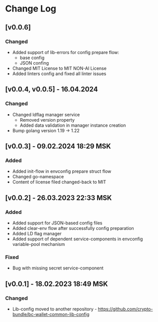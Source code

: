 # Change Log

## [v0.0.6]
### Changed
* Added support of lib-errors for config prepare flow:
  * base config
  * JSON confing
* Changed MIT License to MIT NON-AI License
* Added linters config and fixed all linter issues

## [v0.0.4, v0.0.5] - 16.04.2024
### Changed
* Changed ldflag manager service
  * Removed version property
  * Added data validation in manager instance creation
* Bump golang version 1.19 -> 1.22

## [v0.0.3] - 09.02.2024 18:29 MSK
### Added
* Added init-flow in envconfig prepare struct flow
* Changed go-namespace
* Content of license filed changed-back to MIT

## [v0.0.2] - 26.03.2023 22:33 MSK
### Added
* Added support for JSON-based config files
* Added clear-env flow after successfully config preparation
* Added LD flag manager
* Added support of dependent service-components in envconfig variable-pool mechanism
### Fixed
* Bug with missing secret service-component

## [v0.0.1] - 18.02.2023 18:49 MSK
### Changed
* Lib-config moved to another repository - https://github.com/crypto-bundle/bc-wallet-common-lib-config